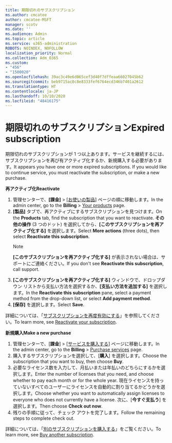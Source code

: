 ```yaml
---
title: 期限切れのサブスクリプション
ms.author: cmcatee
author: cmcatee-MSFT
manager: scotv
ms.date: ''
ms.audience: Admin
ms.topic: article
ms.service: o365-administration
ROBOTS: NOINDEX, NOFOLLOW
localization_priority: Normal
ms.collection: Adm_O365
ms.custom:
- "456"
- "1500020"
ms.openlocfilehash: 39ac3c49e6d065cef3d40f7dffeaa66027045b62
ms.sourcegitcommit: beb9715ac0c8e8333fef6764ecd346b7401a2612
ms.translationtype: HT
ms.contentlocale: ja-JP
ms.lasthandoff: 10/10/2020
ms.locfileid: "48416175"
---
```

# <a name="expired-subscription"></a><span data-ttu-id="5d829-102">期限切れのサブスクリプション</span><span class="sxs-lookup"><span data-stu-id="5d829-102">Expired subscription</span></span>

<span data-ttu-id="5d829-p101">期限切れのサブスクリプションが 1 つ以上あります。サービスを継続するには、サブスクリプションを再び有アクティブ化するか、新規購入する必要があります。</span><span class="sxs-lookup"><span data-stu-id="5d829-p101">It appears you have one or more expired subscriptions. If you would like to continue service, you must reactivate the subscription, or make a new purchase.</span></span>
  
<span data-ttu-id="5d829-105">**再アクティブ化**</span><span class="sxs-lookup"><span data-stu-id="5d829-105">**Reactivate**</span></span>
  
1. <span data-ttu-id="5d829-106">管理センターで、**[課金]** \> [[お使いの製品]](https://go.microsoft.com/fwlink/p/?linkid=842054) ページの順に移動します。</span><span class="sxs-lookup"><span data-stu-id="5d829-106">In the admin center, go to the **Billing** \> [Your products](https://go.microsoft.com/fwlink/p/?linkid=842054) page.</span></span>
2. <span data-ttu-id="5d829-107">**[製品]** タブで、再アクティブにするサブスクリプションを見つけます。</span><span class="sxs-lookup"><span data-stu-id="5d829-107">On the **Products** tab, find the subscription that you want to reactivate.</span></span> <span data-ttu-id="5d829-108">**その他の操作** (3 つのドット) を選択してから、**[このサブスクリプションを再アクティブ化する]** を選択します。</span><span class="sxs-lookup"><span data-stu-id="5d829-108">Select **More actions** (three dots), then select **Reactivate this subscription**.</span></span>
    > [!NOTE]
    > <span data-ttu-id="5d829-109">**[このサブスクリプションを再アクティブ化する]** が表示されない場合は、サポートにご連絡ください。</span><span class="sxs-lookup"><span data-stu-id="5d829-109">If you don't see **Reactivate this subscription**, call support.</span></span>
3. <span data-ttu-id="5d829-110">**[このサブスクリプションを再アクティブ化する]** ウィンドウで、ドロップダウン リストから支払い方法を選択するか、**[支払い方法を追加する]** を選択します。</span><span class="sxs-lookup"><span data-stu-id="5d829-110">In the **Reactivate this subscription** pane, select a payment method from the drop-down list, or select **Add payment method**.</span></span>
4. <span data-ttu-id="5d829-111">**[保存]** を選択します。</span><span class="sxs-lookup"><span data-stu-id="5d829-111">Select **Save**.</span></span>

<span data-ttu-id="5d829-112">詳細については、「[サブスクリプションを再度有効にする](https://docs.microsoft.com/microsoft-365/commerce/subscriptions/reactivate-your-subscription)」を参照してください。</span><span class="sxs-lookup"><span data-stu-id="5d829-112">To learn more, see [Reactivate your subscription](https://docs.microsoft.com/microsoft-365/commerce/subscriptions/reactivate-your-subscription).</span></span>

<span data-ttu-id="5d829-113">**新規購入**</span><span class="sxs-lookup"><span data-stu-id="5d829-113">**Make a new purchase**</span></span>
  
1. <span data-ttu-id="5d829-114">管理センターで、[**課金**] \> [[サービスを購入する](https://go.microsoft.com/fwlink/p/?linkid=868433)] ページに移動します。</span><span class="sxs-lookup"><span data-stu-id="5d829-114">In the admin center, go to the **Billing** \> [Purchase services](https://go.microsoft.com/fwlink/p/?linkid=868433) page.</span></span>
2. <span data-ttu-id="5d829-115">購入するサブスクリプションを選択して、[**購入**] を選択します。</span><span class="sxs-lookup"><span data-stu-id="5d829-115">Choose the subscription that you want to buy, then choose **Buy**.</span></span>
3. <span data-ttu-id="5d829-116">必要なライセンス数を入力して、月払いまたは年払いのどちらにするかを選択します。</span><span class="sxs-lookup"><span data-stu-id="5d829-116">Enter the number of licenses that you need, and choose whether to pay each month or for the whole year.</span></span> <span data-ttu-id="5d829-117">現在ライセンスを持っていないすべてのユーザーにライセンスを自動的に割り当てるかどうかを選択します。</span><span class="sxs-lookup"><span data-stu-id="5d829-117">Choose whether you want to automatically assign licenses to everyone who does not currently have a license.</span></span> <span data-ttu-id="5d829-118">次に、[**今すぐ支払う**] を選択します。</span><span class="sxs-lookup"><span data-stu-id="5d829-118">Then choose **Check out now**.</span></span>
4. <span data-ttu-id="5d829-119">残りの手順に従って、チェック アウトを完了します。</span><span class="sxs-lookup"><span data-stu-id="5d829-119">Follow the remaining steps to complete check out.</span></span>

<span data-ttu-id="5d829-120">詳細については、「[別のサブスクリプションを購入する](https://docs.microsoft.com/microsoft-365/commerce/buy-another-subscription)」をご覧ください。</span><span class="sxs-lookup"><span data-stu-id="5d829-120">To learn more, see [Buy another subscription](https://docs.microsoft.com/microsoft-365/commerce/buy-another-subscription).</span></span>